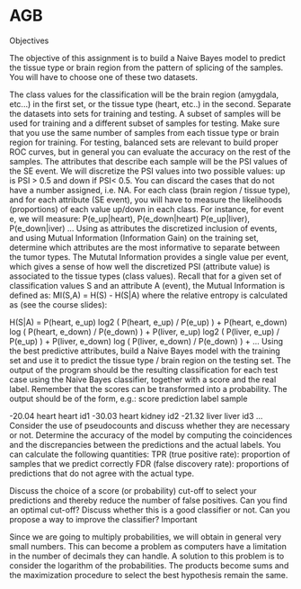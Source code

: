 # AGB

Objectives

The objective of this assignment is to build a Naive Bayes model to predict the tissue type or brain region from the pattern of splicing of the samples. You will have to choose one of these two datasets.

The class values for the classification will be the brain region (amygdala, etc...) in the first set, or the tissue type (heart, etc..) in the second.
Separate the datasets into sets for training and testing. A subset of samples will be used for training and a different subset of samples for testing. Make sure that you use the same number of samples from each tissue type or brain region for training. For testing, balanced sets are relevant to build proper ROC curves, but in general you can evaluate the accuracy on the rest of the samples.
The attributes that describe each sample will be the PSI values of the SE event. We will discretize the PSI values into two possible values: up is PSI > 0.5 and down if PSI< 0.5. You can discard the cases that do not have a number assigned, i.e. NA.
For each class (brain region / tissue type), and for each attribute (SE event), you will have to measure the likelihoods (proportions) of each value up/down in each class. For instance, for event e, we will measure:
P(e_up|heart), P(e_down|heart) 
P(e_up|liver), P(e_down|iver)
...
Using as attributes the discretized inclusion of events, and using Mutual Information (Information Gain) on the training set, determine which attributes are the most informative to separate between the tumor types. The Mututal Information provides a single value per event, which gives a sense of how well the discretized PSI (attribute value) is associated to the tissue types (class values). Recall that for a given set of classification values S and an attribute A (event), the Mutual Information is defined as:
MI(S,A) = H(S) - H(S|A)
where the relative entropy is calculated as (see the course slides):

H(S|A) =    P(heart, e_up) log2 ( P(heart, e_up) / P(e_up) )  +  P(heart, e_down) log ( P(heart, e_down) / P(e_down) ) 
         +  P(liver, e_up) log2 ( P(liver, e_up) / P(e_up) )  +  P(liver, e_down) log ( P(liver, e_down) / P(e_down) ) 
         +  ...
Using the best predictive attributes, build a Naive Bayes model with the training set and use it to predict the tissue type / brain region on the testing set. The output of the program should be the resulting classification for each test case using the Naive Bayes classifier, together with a score and the real label. Remember that the scores can be transformed into a probability. The output should be of the form, e.g.:
score    prediction   label   sample

-20.04   heart        heart    id1
-30.03   heart        kidney   id2
-21.32   liver        liver    id3
...
Consider the use of pseudocounts and discuss whether they are necessary or not. 
Determine the accuracy of the model by computing the coincidences and the discrepancies between the predictions and the actual labels. You can calculate the following quantities:
TPR (true positive rate): proportion of samples that we predict correctly
FDR (false discovery rate): proportions of predictions that do not agree with the actual type.

Discuss the choice of a score (or probability) cut-off to select your predictions and thereby reduce the number of false positives. Can you find an optimal cut-off? 
Discuss whether this is a good classifier or not. Can you propose a way to improve the classifier?
Important

Since we are going to multiply probabilities, we will obtain in general very small numbers. This can become a problem as computers have a limitation in the number of decimals they can handle. A solution to this problem is to consider the logarithm of the probabilities. The products become sums and the maximization procedure to select the best hypothesis remain the same.
